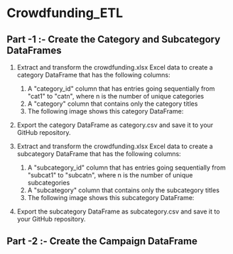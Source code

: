 # Crowdfunding_ETL
## Part -1 :- Create the Category and Subcategory DataFrames
1. Extract and transform the crowdfunding.xlsx Excel data to create a category DataFrame that has the following columns:
    1. A "category_id" column that has entries going sequentially from "cat1" to "catn", where n is the number of unique categories
    2. A "category" column that contains only the category titles
    3. The following image shows this category DataFrame:

2. Export the category DataFrame as category.csv and save it to your GitHub repository.
3. Extract and transform the crowdfunding.xlsx Excel data to create a subcategory DataFrame that has the following columns:
   1. A "subcategory_id" column that has entries going sequentially from "subcat1" to "subcatn", where n is the number of unique subcategories
   2. A "subcategory" column that contains only the subcategory titles
   3. The following image shows this subcategory DataFrame:

4. Export the subcategory DataFrame as subcategory.csv and save it to your GitHub repository.

## Part -2 :- Create the Campaign DataFrame
